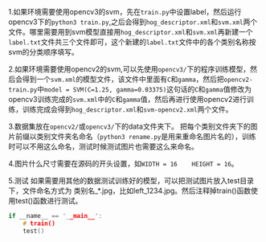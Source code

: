 1.如果环境需要使用opencv3的svm，先在`train.py`中设置label，然后运行opencv3下的`python3 train.py`,之后会得到`hog_descriptor.xml`和`svm.xml`两个文件。哪里需要用到svm模型直接用`hog_descriptor.xml`和`svm.xml`再新建一个`label.txt`文件共三个文件即可，这个新建的`label.txt`文件中的各个类别名称按svm的分类顺序填写。         

2.如果环境需要使用opencv2的svm,可以先使用`opencv3/`下的程序训练模型，然后会得到一个`svm.xml`的模型文件，该文件中里面有`C`和`gamma`，然后把`opencv2-train.py`中`model = SVM(C=1.25, gamma=0.03375)`这句话的`C`和`gamma`值修改为opencv3训练完成的`svm.xml`中的`C`和`gamma`值，然后再进行使用opencv2进行训练，训练完成会得到`hog_descriptor.xml`和`svm-opencv2.xml`两个文件。

3.数据集放在`opencv2/`或`opencv3/`下的data文件夹下。
       把每个类别文件夹下的图片前缀以类别文件夹名命名（`python3 rename.py`是用来重命名图片名的），训练时可以不用这么命名，测试时候测试图片也需要这么来命名。
       
4.图片什么尺寸需要在源码的开头设置，如`WIDTH = 16    HEIGHT = 16`。

5.测试
如果需要用其他的数据测试训练好的模型，可以把测试图片放入test目录下，文件命名方式为 类别名_*.jpg，比如left_1234.jpg。然后注释掉train()函数使用test()函数进行测试。
```c
if __name__ == '__main__':
    # train()
    test()
```

